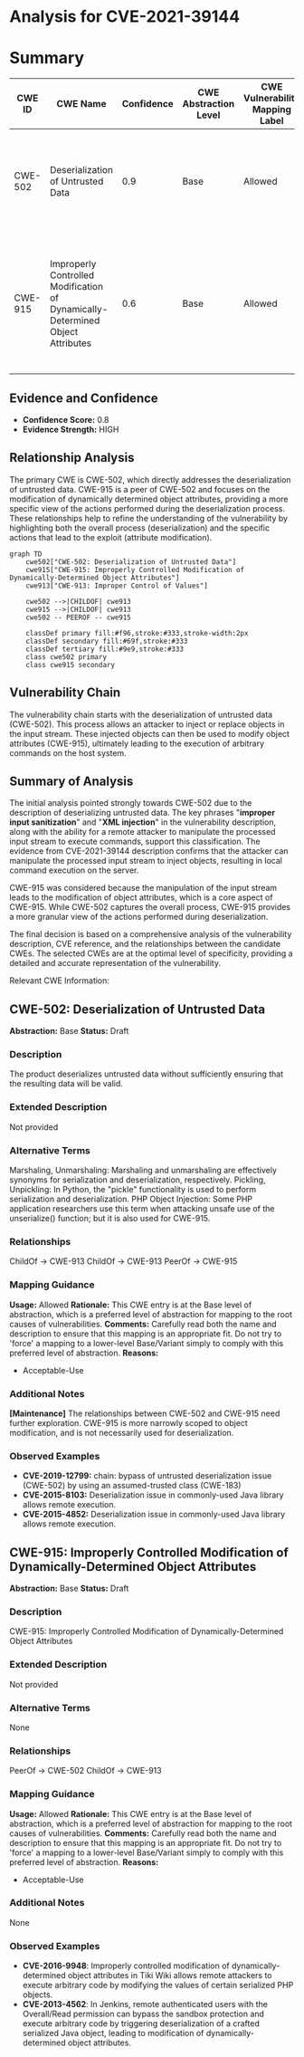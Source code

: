 # Analysis for CVE-2021-39144

# Summary

| CWE ID | CWE Name | Confidence | CWE Abstraction Level | CWE Vulnerability Mapping Label | CWE-Vulnerability Mapping Notes |
|---|---|---|---|---|---|
| CWE-502 | Deserialization of Untrusted Data | 0.9 | Base | Allowed | Primary CWE: The vulnerability involves deserializing untrusted data leading to command execution. |
| CWE-915 | Improperly Controlled Modification of Dynamically-Determined Object Attributes | 0.6 | Base | Allowed | Secondary CWE: The vulnerability allows modification of object attributes during deserialization, which can lead to code execution. |

## Evidence and Confidence

*   **Confidence Score:** 0.8
*   **Evidence Strength:** HIGH

## Relationship Analysis
The primary CWE is CWE-502, which directly addresses the deserialization of untrusted data. CWE-915 is a peer of CWE-502 and focuses on the modification of dynamically determined object attributes, providing a more specific view of the actions performed during the deserialization process. These relationships help to refine the understanding of the vulnerability by highlighting both the overall process (deserialization) and the specific actions that lead to the exploit (attribute modification).

```mermaid
graph TD
    cwe502["CWE-502: Deserialization of Untrusted Data"]
    cwe915["CWE-915: Improperly Controlled Modification of Dynamically-Determined Object Attributes"]
    cwe913["CWE-913: Improper Control of Values"]
    
    cwe502 -->|CHILDOF| cwe913
    cwe915 -->|CHILDOF| cwe913
    cwe502 -- PEEROF -- cwe915
    
    classDef primary fill:#f96,stroke:#333,stroke-width:2px
    classDef secondary fill:#69f,stroke:#333
    classDef tertiary fill:#9e9,stroke:#333
    class cwe502 primary
    class cwe915 secondary
```

## Vulnerability Chain
The vulnerability chain starts with the deserialization of untrusted data (CWE-502). This process allows an attacker to inject or replace objects in the input stream. These injected objects can then be used to modify object attributes (CWE-915), ultimately leading to the execution of arbitrary commands on the host system.

## Summary of Analysis
The initial analysis pointed strongly towards CWE-502 due to the description of deserializing untrusted data. The key phrases "**improper input sanitization**" and "**XML injection**" in the vulnerability description, along with the ability for a remote attacker to manipulate the processed input stream to execute commands, support this classification. The evidence from CVE-2021-39144 description confirms that the attacker can manipulate the processed input stream to inject objects, resulting in local command execution on the server.

CWE-915 was considered because the manipulation of the input stream leads to the modification of object attributes, which is a core aspect of CWE-915. While CWE-502 captures the overall process, CWE-915 provides a more granular view of the actions performed during deserialization.

The final decision is based on a comprehensive analysis of the vulnerability description, CVE reference, and the relationships between the candidate CWEs. The selected CWEs are at the optimal level of specificity, providing a detailed and accurate representation of the vulnerability.

Relevant CWE Information:

## CWE-502: Deserialization of Untrusted Data
**Abstraction:** Base
**Status:** Draft

### Description
The product deserializes untrusted data without sufficiently ensuring that the resulting data will be valid.

### Extended Description
Not provided

### Alternative Terms
Marshaling, Unmarshaling: Marshaling and unmarshaling are effectively synonyms for serialization and deserialization, respectively.
Pickling, Unpickling: In Python, the "pickle" functionality is used to perform serialization and deserialization.
PHP Object Injection: Some PHP application researchers use this term when attacking unsafe use of the unserialize() function; but it is also used for CWE-915.

### Relationships
ChildOf -> CWE-913
ChildOf -> CWE-913
PeerOf -> CWE-915

### Mapping Guidance
**Usage:** Allowed
**Rationale:** This CWE entry is at the Base level of abstraction, which is a preferred level of abstraction for mapping to the root causes of vulnerabilities.
**Comments:** Carefully read both the name and description to ensure that this mapping is an appropriate fit. Do not try to 'force' a mapping to a lower-level Base/Variant simply to comply with this preferred level of abstraction.
**Reasons:**
- Acceptable-Use


### Additional Notes
**[Maintenance]** The relationships between CWE-502 and CWE-915 need further exploration. CWE-915 is more narrowly scoped to object modification, and is not necessarily used for deserialization.

### Observed Examples
- **CVE-2019-12799:** chain: bypass of untrusted deserialization issue (CWE-502) by using an assumed-trusted class (CWE-183)
- **CVE-2015-8103:** Deserialization issue in commonly-used Java library allows remote execution.
- **CVE-2015-4852:** Deserialization issue in commonly-used Java library allows remote execution.

## CWE-915: Improperly Controlled Modification of Dynamically-Determined Object Attributes
**Abstraction:** Base
**Status:** Draft

### Description
CWE-915: Improperly Controlled Modification of Dynamically-Determined Object Attributes

### Extended Description
Not provided

### Alternative Terms
None

### Relationships
PeerOf -> CWE-502
ChildOf -> CWE-913

### Mapping Guidance
**Usage:** Allowed
**Rationale:** This CWE entry is at the Base level of abstraction, which is a preferred level of abstraction for mapping to the root causes of vulnerabilities.
**Comments:** Carefully read both the name and description to ensure that this mapping is an appropriate fit. Do not try to 'force' a mapping to a lower-level Base/Variant simply to comply with this preferred level of abstraction.
**Reasons:**
- Acceptable-Use

### Additional Notes
None

### Observed Examples
- **CVE-2016-9948**: Improperly controlled modification of dynamically-determined object attributes in Tiki Wiki allows remote attackers to execute arbitrary code by modifying the values of certain serialized PHP objects.
- **CVE-2013-4562**: In Jenkins, remote authenticated users with the Overall/Read permission can bypass the sandbox protection and execute arbitrary code by triggering deserialization of a crafted serialized Java object, leading to modification of dynamically-determined object attributes.